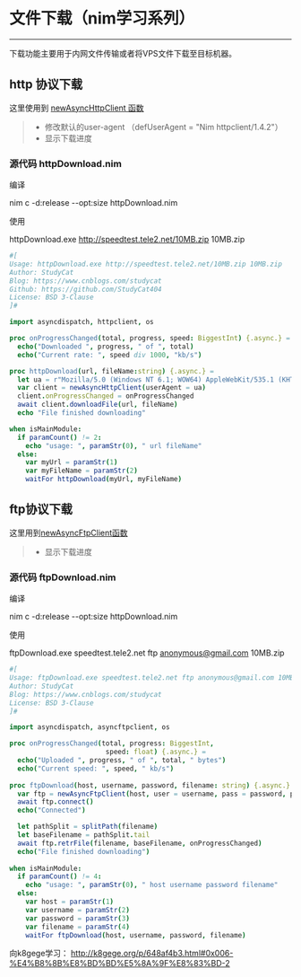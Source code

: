 # 文件下载（nim学习系列）

------

下载功能主要用于内网文件传输或者将VPS文件下载至目标机器。

## http 协议下载

这里使用到 [newAsyncHttpClient 函数](https://nim-lang.org/docs/httpclient.html#newAsyncHttpClient%2Cint%2CProxy)

> * 修改默认的user-agent （defUserAgent = "Nim httpclient/1.4.2"）
> * 显示下载进度

### 源代码 httpDownload.nim

编译

nim c -d:release --opt:size httpDownload.nim

使用

httpDownload.exe http://speedtest.tele2.net/10MB.zip 10MB.zip

``` nim
#[
Usage: httpDownload.exe http://speedtest.tele2.net/10MB.zip 10MB.zip
Author: StudyCat
Blog: https://www.cnblogs.com/studycat
Github: https://github.com/StudyCat404
License: BSD 3-Clause
]#

import asyncdispatch, httpclient, os

proc onProgressChanged(total, progress, speed: BiggestInt) {.async.} =
  echo("Downloaded ", progress, " of ", total)
  echo("Current rate: ", speed div 1000, "kb/s")

proc httpDownload(url, fileName:string) {.async.} =
  let ua = r"Mozilla/5.0 (Windows NT 6.1; WOW64) AppleWebKit/535.1 (KHTML, like Gecko) Chrome/14.0.835.163 Safari/535.1"
  var client = newAsyncHttpClient(userAgent = ua)
  client.onProgressChanged = onProgressChanged
  await client.downloadFile(url, fileName)
  echo "File finished downloading"

when isMainModule:
  if paramCount() != 2:
    echo "usage: ", paramStr(0), " url fileName"
  else:  
    var myUrl = paramStr(1)
    var myFileName = paramStr(2)
    waitFor httpDownload(myUrl, myFileName)    
```

## ftp协议下载

这里用到[newAsyncFtpClient函数](https://nim-lang.org/docs/asyncftpclient.html#newAsyncFtpClient%2Cstring%2Cstring%2Cstring%2Cint)

> * 显示下载进度

### 源代码 ftpDownload.nim

编译

nim c -d:release --opt:size httpDownload.nim

使用

ftpDownload.exe speedtest.tele2.net ftp anonymous@gmail.com 10MB.zip

``` nim
#[
Usage: ftpDownload.exe speedtest.tele2.net ftp anonymous@gmail.com 10MB.zip
Author: StudyCat
Blog: https://www.cnblogs.com/studycat
License: BSD 3-Clause
]#

import asyncdispatch, asyncftpclient, os

proc onProgressChanged(total, progress: BiggestInt,
                        speed: float) {.async.} =
  echo("Uploaded ", progress, " of ", total, " bytes")
  echo("Current speed: ", speed, " kb/s")
  
proc ftpDownload(host, username, password, filename: string) {.async.} =
  var ftp = newAsyncFtpClient(host, user = username, pass = password, progressInterval = 3000)
  await ftp.connect()
  echo("Connected")

  let pathSplit = splitPath(filename)
  let baseFilename = pathSplit.tail 
  await ftp.retrFile(filename, baseFilename, onProgressChanged)
  echo("File finished downloading")
  
when isMainModule:  
  if paramCount() != 4:
    echo "usage: ", paramStr(0), " host username password filename"
  else:  
    var host = paramStr(1)
    var username = paramStr(2)
    var password = paramStr(3)
    var filename = paramStr(4)
    waitFor ftpDownload(host, username, password, filename)
```



向k8gege学习： http://k8gege.org/p/648af4b3.html#0x006-%E4%B8%8B%E8%BD%BD%E5%8A%9F%E8%83%BD-2